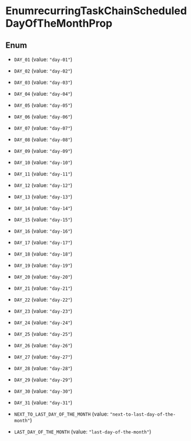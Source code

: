 

# EnumrecurringTaskChainScheduledDayOfTheMonthProp

## Enum


* `DAY_01` (value: `"day-01"`)

* `DAY_02` (value: `"day-02"`)

* `DAY_03` (value: `"day-03"`)

* `DAY_04` (value: `"day-04"`)

* `DAY_05` (value: `"day-05"`)

* `DAY_06` (value: `"day-06"`)

* `DAY_07` (value: `"day-07"`)

* `DAY_08` (value: `"day-08"`)

* `DAY_09` (value: `"day-09"`)

* `DAY_10` (value: `"day-10"`)

* `DAY_11` (value: `"day-11"`)

* `DAY_12` (value: `"day-12"`)

* `DAY_13` (value: `"day-13"`)

* `DAY_14` (value: `"day-14"`)

* `DAY_15` (value: `"day-15"`)

* `DAY_16` (value: `"day-16"`)

* `DAY_17` (value: `"day-17"`)

* `DAY_18` (value: `"day-18"`)

* `DAY_19` (value: `"day-19"`)

* `DAY_20` (value: `"day-20"`)

* `DAY_21` (value: `"day-21"`)

* `DAY_22` (value: `"day-22"`)

* `DAY_23` (value: `"day-23"`)

* `DAY_24` (value: `"day-24"`)

* `DAY_25` (value: `"day-25"`)

* `DAY_26` (value: `"day-26"`)

* `DAY_27` (value: `"day-27"`)

* `DAY_28` (value: `"day-28"`)

* `DAY_29` (value: `"day-29"`)

* `DAY_30` (value: `"day-30"`)

* `DAY_31` (value: `"day-31"`)

* `NEXT_TO_LAST_DAY_OF_THE_MONTH` (value: `"next-to-last-day-of-the-month"`)

* `LAST_DAY_OF_THE_MONTH` (value: `"last-day-of-the-month"`)



